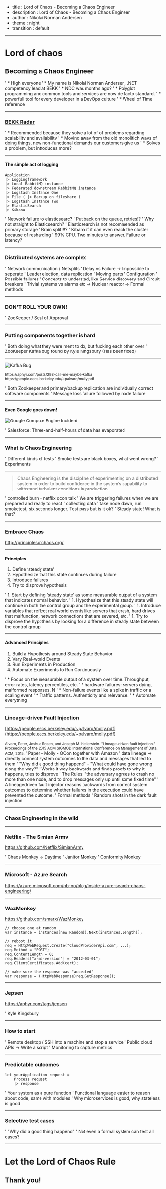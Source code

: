 - title : Lord of Chaos - Becoming a Chaos Engineer
- description : Lord of Chaos - Becoming a Chaos Engineer
- author : Nikolai Norman Andersen
- theme : night
- transition : default

***

<!-- Our software systems are becoming more complex and more distributed. How do we have confidence in the resilience and redundancy of the systems we put in production? Chaos Engineering is the practice of introducing failures into your system in controlled experiments to learn how your system reacts. In this talk we will look into how to establish the steady state behavior of a system and how to start experimenting to discover if the system can handle spikes in traffic, failures and timeouts. -->

# Lord of chaos

## Becoming a Chaos Engineer

' * High everyone
' * My name is Nikolai Norman Andersen, .NET competency lead at BEKK
' * NDC was months ago?
' * Polyglot programming and common tools and services are now de facto standard.
' * powerfull tool for every developer in a DevOps culture
' * Wheel of Time reference

***

### <a href="https://radar.bekk.no/tech2016/arkitektur-og-plattform" data-preview-link>BEKK Radar</a>

' * Recommended because they solve a lot of of problems regarding scalability and availability
' * Moving away from the old monolitich ways of doing things, new non-functional demands our customers give us
' * Solves a problem, but introduces more? 

---

#### The simple act of logging

```
Application
|> Loggingframework
|> Local RabbitMQ instance
|> Federated downstream RabbitMQ instance
|> Logstash Instance One
|> File ( |> Backup on fileshare )
|> Logstash Instance Two
|> ElasticSearch
|> Kibana
````

' Network failure to elasticsearc?
' Put back on the queue, retries!?
' Why not straight to Elasticsearch?
' Elasticsearch is not recommended as primary storage
' Brain split!!!?
' Kibana if it can even reach the cluster because of resharding
' 99% CPU. Two minutes to answer. Failure or latency?

---

### Distributed systems are complex

' Network communication / Netsplits
' Delay vs Failure -> Impossible to seperate
' Leader election, data replication
' Moving parts
' Configuration
' Possible failures
' Concepts to understad, like Service discovery and Circuit breakers
' Trivial systems vs alarms etc -> Nuclear reactor -> Formal methods

<!-- Our software systems are becoming more complex and more distributed. Microservices has become a household word, and many greenfield projects starts with small services from scratch. While it gives a lot opportunities, especially when it comes to scaling, polyglot solutions and maintenance, it also gives us a new set of problems: More network communication and more moving parts. We have a lot more configuration and we need to gracefully handle failures. Most likely we need service discovery and we are probably using a circuit breaker or two. This is getting complicated, but we get it working. -->

---

### DON'T ROLL YOUR OWN!

' ZooKeeper / Seal of Approval

---

### Putting components together is hard

' Both doing what they were ment to do, but fucking each other over 
' ZooKeeper Kafka bug found by Kyle Kingsbury (Has been fixed)

---

![Kafka Bug](images/kafkabug.png)


<small>
https://aphyr.com/posts/293-call-me-maybe-kafka
<br/>
https://people.eecs.berkeley.edu/~palvaro/molly.pdf
</small>

' Both Zookeeper and primary/backup replication are individually correct software components
' Message loss failure followed by node failure

---

#### Even Google goes down!

![Google Compute Engine Incident](images/googlecomputeincident.png)

' Salesforce: Three-and-half-hours of data has evaporated

***

### What is Chaos Engineering

' Different kinds of tests
' Smoke tests are black boxes, what went wrong?
' Experiments

---

> Chaos Engineering is the discipline of experimenting on a distributed system
in order to build confidence in the system’s capability
to withstand turbulent conditions in production.

<!-- And why is this so important now? Right now I'm supposed to be at my desk to make sure National Tests in Norway are going as expected -->

' controlled burn - netflix qcon talk
' We are triggering failures when we are prepared and ready to react
' collecting data
' take node down, run smoketest, six seconds longer. Test pass but is it ok?
' Steady state! What is that?

***

<!-- But how do we trust that all our failure handling will work as expected? How can we be sure that our autoscaling works? -->

### Embrace Chaos

<!-- We use unit tests to make sure our logic is sound, integration tests to test how our modules and systems work together and smoke tests to test more realistic scenarios when our solution is deployed to a environment with similarities to production. However we all know there are bugs or situations that will only occur in production, either because of the data or because of the load. Chaos Testing is a response to all of this. By injecting failures in a controlled experiment we can see how our system handles them. And we do it the only place where it matters: In production! And before you jump out of your chair to yell “Testing in production!? That’s crazy!”, let me tell you a bit more about Chaos Testing in practice: Chaos Testing, or Chaos Engineering, is not about fucking yourself over. It’s about finding weaknesses before they manifest, and to automate the process so you can, at any time - and after any change - be certain that your infrastructure and system can handle failures. -->

http://principlesofchaos.org/

---

#### Principles

1. Define ‘steady state’
1. Hypothesize that this state continues during failure
1. Introduce failures
1. Try to disprove hypothesis

' 1. Start by defining ‘steady state’ as some measurable output of a system that indicates normal behavior.
' 1. Hypothesize that this steady state will continue in both the control group and the experimental group.
' 1. Introduce variables that reflect real world events like servers that crash, hard drives that malfunction, network connections that are severed, etc.
' 1. Try to disprove the hypothesis by looking for a difference in steady state between the control group

---

#### Advanced Principles

1. Build a Hypothesis around Steady State Behavior
1. Vary Real-world Events
1. Run Experiments in Production
1. Automate Experiments to Run Continuously

' * Focus on the measurable output of a system over time. Throughput, error rates, latency percentiles, etc. 
' * hardware failures: servers dying, malformed responses. N
' * Non-failure events like a spike in traffic or a scaling event
' * Traffic patterns. Authenticity and relevance.
' * Automate everything

***

### Lineage-driven Fault Injection

[https://people.eecs.berkeley.edu/~palvaro/molly.pdf](https://people.eecs.berkeley.edu/~palvaro/molly.pdf)
<br/>
<br/>
<small>
Alvaro, Peter, Joshua Rosen, and Joseph M. Hellerstein. "Lineage-driven fault injection." Proceedings of the 2015 ACM SIGMOD International Conference on Management of Data. ACM, 2015.
</small>
' Paper - Molly - QCon together with Amazon
' data lineage -> directly connect system outcomes to the data and messages that led to them
' "Why did a good thing happend" - "What could have gone wrong along the way?"
' Works it way backwards and finds proofs to why it happens, tries to disprove
' The Rules: "the adversary agrees to crash no more than one node, and to drop messages only up until some fixed time"
' A lineagedriven fault injector reasons backwards from correct system outcomes to determine whether failures in the execution could have prevented the outcome.
' Formal methods
' Random shots in the dark fault injection

***

### Chaos Engineering in the wild

---

### Netflix - The Simian Army
https://github.com/Netflix/SimianArmy <!-- Chaos Monkey -->

<!-- is a suite of tools for keeping your cloud operating in top form. Chaos Monkey, the first member, is a resiliency tool that helps ensure that your applications can tolerate random instance failures -->

' Chaos Monkey -> Daytime
' Janitor Monkey
' Conformity Monkey

---

### Microsoft - Azure Search
https://azure.microsoft.com/nb-no/blog/inside-azure-search-chaos-engineering/

---

### WazMonkey
https://github.com/smarx/WazMonkey

```
// choose one at random
var instance = instances[new Random().Next(instances.Length)];

// reboot it
req = HttpWebRequest.Create("CloudProviderApi.com", ...);
req.Method = "POST";
req.ContentLength = 0;
req.Headers["x-ms-version"] = "2012-03-01";
req.ClientCertificates.Add(cert);

// make sure the response was "accepted"
var response = (HttpWebResponse)req.GetResponse();
```

---

### Jepsen
https://aphyr.com/tags/jepsen

' Kyle Kingsbury

***

### How to start

' Remote desktop / SSH into a machine and stop a service
' Public cloud APIs -> Write a script
' Monitoring to capture metrics

---

### Predictable outcomes

```
let yourApplication request =
    Process request
    |> response
```

' Your system as a pure function
' Functional language easier to reason about code, same with modules
' Why microservices is good, why stateless is good

---

### Selective test cases

' "Why did a good thing happend"
' Not even a formal system can test all cases? 

***

# Let the Lord of Chaos Rule
## Thank you!
